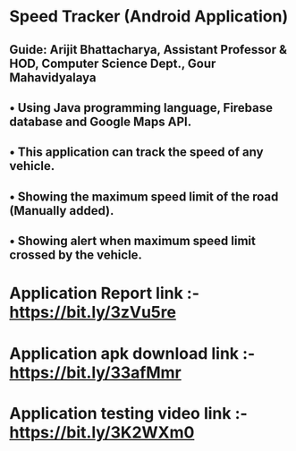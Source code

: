 # Speed Tracker (Android Application)
## Guide: Arijit Bhattacharya, Assistant Professor & HOD, Computer Science Dept., Gour Mahavidyalaya
## • Using Java programming language, Firebase database and Google Maps API.
## • This application can track the speed of any vehicle.
## • Showing the maximum speed limit of the road (Manually added).
## • Showing alert when maximum speed limit crossed by the vehicle.

# Application Report link :- https://bit.ly/3zVu5re

# Application apk download link :- https://bit.ly/33afMmr
# Application testing video link :- https://bit.ly/3K2WXm0
